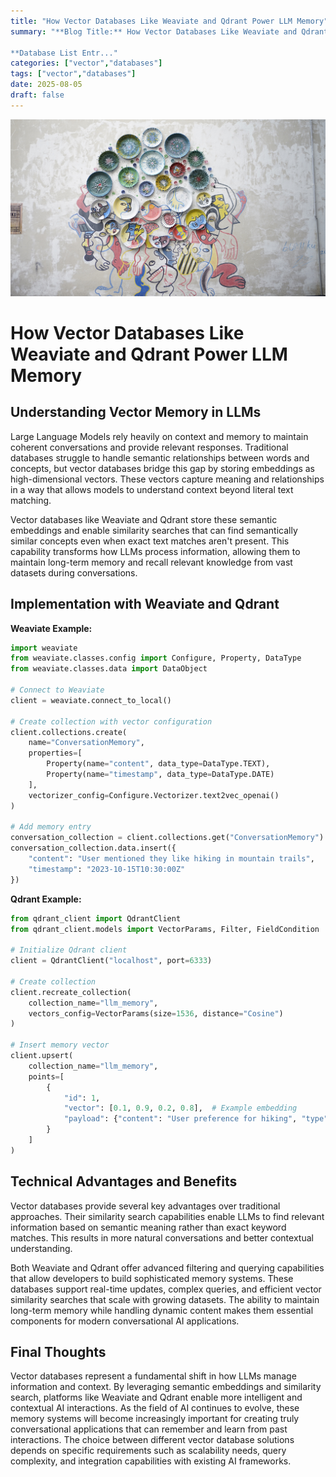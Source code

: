 ```yaml
---
title: "How Vector Databases Like Weaviate and Qdrant Power LLM Memory"
summary: "**Blog Title:** How Vector Databases Like Weaviate and Qdrant Power LLM Memory

**Database List Entr..."
categories: ["vector","databases"]
tags: ["vector","databases"]
date: 2025-08-05
draft: false
---
```

![landscape](cover.jpg "Photos by nenjo")
# How Vector Databases Like Weaviate and Qdrant Power LLM Memory

## Understanding Vector Memory in LLMs

Large Language Models rely heavily on context and memory to maintain coherent conversations and provide relevant responses. Traditional databases struggle to handle semantic relationships between words and concepts, but vector databases bridge this gap by storing embeddings as high-dimensional vectors. These vectors capture meaning and relationships in a way that allows models to understand context beyond literal text matching.

Vector databases like Weaviate and Qdrant store these semantic embeddings and enable similarity searches that can find semantically similar concepts even when exact text matches aren't present. This capability transforms how LLMs process information, allowing them to maintain long-term memory and recall relevant knowledge from vast datasets during conversations.

## Implementation with Weaviate and Qdrant

**Weaviate Example:**
```python
import weaviate
from weaviate.classes.config import Configure, Property, DataType
from weaviate.classes.data import DataObject

# Connect to Weaviate
client = weaviate.connect_to_local()

# Create collection with vector configuration
client.collections.create(
    name="ConversationMemory",
    properties=[
        Property(name="content", data_type=DataType.TEXT),
        Property(name="timestamp", data_type=DataType.DATE)
    ],
    vectorizer_config=Configure.Vectorizer.text2vec_openai()
)

# Add memory entry
conversation_collection = client.collections.get("ConversationMemory")
conversation_collection.data.insert({
    "content": "User mentioned they like hiking in mountain trails",
    "timestamp": "2023-10-15T10:30:00Z"
})
```

**Qdrant Example:**
```python
from qdrant_client import QdrantClient
from qdrant_client.models import VectorParams, Filter, FieldCondition

# Initialize Qdrant client
client = QdrantClient("localhost", port=6333)

# Create collection
client.recreate_collection(
    collection_name="llm_memory",
    vectors_config=VectorParams(size=1536, distance="Cosine")
)

# Insert memory vector
client.upsert(
    collection_name="llm_memory",
    points=[
        {
            "id": 1,
            "vector": [0.1, 0.9, 0.2, 0.8],  # Example embedding
            "payload": {"content": "User preference for hiking", "type": "preference"}
        }
    ]
)
```

## Technical Advantages and Benefits

Vector databases provide several key advantages over traditional approaches. Their similarity search capabilities enable LLMs to find relevant information based on semantic meaning rather than exact keyword matches. This results in more natural conversations and better contextual understanding.

Both Weaviate and Qdrant offer advanced filtering and querying capabilities that allow developers to build sophisticated memory systems. These databases support real-time updates, complex queries, and efficient vector similarity searches that scale with growing datasets. The ability to maintain long-term memory while handling dynamic content makes them essential components for modern conversational AI applications.

## Final Thoughts

Vector databases represent a fundamental shift in how LLMs manage information and context. By leveraging semantic embeddings and similarity search, platforms like Weaviate and Qdrant enable more intelligent and contextual AI interactions. As the field of AI continues to evolve, these memory systems will become increasingly important for creating truly conversational applications that can remember and learn from past interactions. The choice between different vector database solutions depends on specific requirements such as scalability needs, query complexity, and integration capabilities with existing AI frameworks.
    